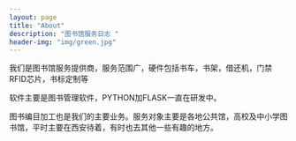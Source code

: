 ```yaml
---
layout: page
title: "About"
description: "图书馆服务日志 " 
header-img: "img/green.jpg"
---
```

我们是图书馆服务提供商，服务范围广，硬件包括书车，书架，借还机，门禁RFID芯片，书标定制等

软件主要是图书管理软件，PYTHON加FLASK一直在研发中。

图书编目加工也是我们的主要业务。服务对象主要是各地公共馆，高校及中小学图书馆，平时主要在西安待着，有时也去其他一些有趣的地方。






